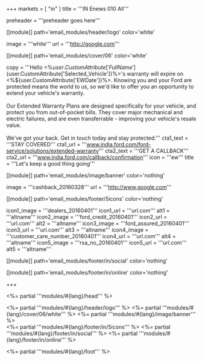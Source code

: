 +++
markets = [ "in" ]
title = '''IN Enews 010 All'''

preheader = '''preheader goes here'''

[[module]]
path='email_modules/header/logo'
color='white'

image = '''white'''
url = '''http://google.com'''

[[module]]
path='email_modules/cover/06'
color='white'

copy = '''Hello <%${user.CustomAttribute['FullName']}%><br><br>Your Ford <%${user.CustomAttribute['Selected_Vehicle']}%>'s warranty will expire on <%${user.CustomAttribute['EWDate']}%>. Knowing you and your Ford are protected means the world to us, so we'd like to offer you an opportunity to extend your vehicle's warranty.<br><br>Our Extended Warranty Plans are designed specifically for your vehicle, and protect you from out-of-pocket bills. They cover major mechanical and electric failures, and are even transferrable - improving your vehicle's resale value.<br><br>We've got your back. Get in touch today and stay protected.'''
cta1_text = '''STAY COVERED'''
cta1_url = '''www.india.ford.com/ford-service/solutions/extended-warranty'''
cta2_text = '''GET A CALLBACK'''
cta2_url = '''www.india.ford.com/callback/confirmation'''
icon = '''ew'''
title = '''Let's keep a good thing going'''

[[module]]
path='email_modules/image/banner'
color='nothing'

image = '''cashback_20160328'''
url = '''http://www.google.com'''

[[module]]
path='email_modules/footer/5icons'
color='nothing'

icon1_image = '''dealers_20160401'''
icon1_url = '''url.com'''
alt1 = '''altname'''
icon2_image = '''ford_credit_20160401'''
icon2_url = '''url.com'''
alt2 = '''altname'''
icon3_image = '''ford_assured_20160401'''
icon3_url = '''url.com'''
alt3 = '''altname'''
icon4_image = '''customer_care_number_20160401'''
icon4_url = '''url.com'''
alt4 = '''altname'''
icon5_image = '''rsa_no_20160401'''
icon5_url = '''url.com'''
alt5 = '''altname'''

[[module]]
path='email_modules/footer/in/social'
color='nothing'

[[module]]
path='email_modules/footer/in/online'
color='nothing'

+++

<%= partial '''modules/#{lang}/head''' %>

<%= partial '''modules/#{lang}/header/logo''' %>
<%= partial '''modules/#{lang}/cover/06/white''' %>
<%= partial '''modules/#{lang}/image/banner''' %>  
<%= partial '''modules/#{lang}/footer/in/5icons''' %>
<%= partial '''modules/#{lang}/footer/in/social''' %>
<%= partial '''modules/#{lang}/footer/in/online''' %>

<%= partial '''modules/#{lang}/foot''' %>